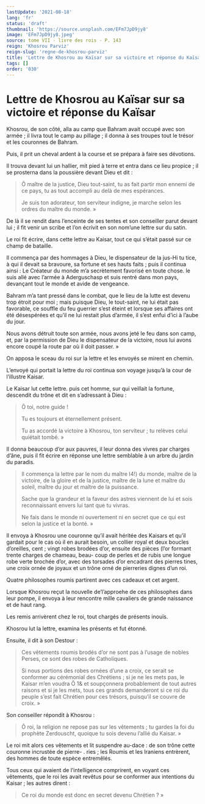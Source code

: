 ```yaml
---
lastUpdate: '2021-08-18'
lang: 'fr'
status: 'draft'
thumbnail: 'https://source.unsplash.com/EFm7JpD9jy8'
image: 'EFm7JpD9jy8.jpeg'
source: tome VII - livre des rois - P. 143
reign: 'Khosrou Parviz'
reign-slug: 'regne-de-khosrou-parviz'
title: 'Lettre de Khosrou au Kaïsar sur sa victoire et réponse du Kaïsar | Le Livre des Rois | Shâhnâmeh'
tags: []
order: '030'
---
```


<!-- LTeX: language=fr -->

# Lettre de Khosrou au Kaïsar sur sa victoire et réponse du Kaïsar

Khosrou, de son côté, alla au camp que Bahram avait occupé avec son armée ; il livra tout le camp au pillage ; il donna à ses troupes tout le trésor et les couronnes de Bahram.

Puis, il prit un cheval ardent à la course et se prépara à faire ses dévotions.

Il trouva devant lui un hallier, mit pied à terre et entra dans ce lieu propice ; il se prosterna dans la poussière devant Dieu et dit :

> Ô maître de la justice, Dieu tout-saint, tu as fait partir mon ennemi de ce pays, tu as tout accompli au delà de mes espérances.
>
> Je suis ton adorateur, ton serviteur indigne, je marche selon les ordres du maître du monde. »

De là il se rendit dans l’enceinte de ses tentes et son conseiller parut devant lui ; il fit venir un scribe et l’on écrivit en son nom’une lettre sur du satin.

Le roi fit écrire, dans cette lettre au Kaisar, tout ce qui s’était passé sur ce champ de bataille.

Il commença par des hommages à Dieu, le dispensateur de la jus-Hi tu tice, à qui il devait sa bravoure, sa fortune et ses hauts faits ; puis il continua ainsi : Le Créateur du monde m’a secrètement favorisé en toute chose. le suis allé avec l’armée à Aderguschasp et suis rentré dans mon pays, devançant tout le monde et avide de vengeance.

Bahram m’a tant pressé dans le combat, que le lieu de la lutte est devenu trop étroit pour moi ; mais puisque Dieu, le tout-saint, ne lui était pas favorable, ce souffle du feu guerrier s’est éteint et lorsque ses affaires ont été désespérées et qu’il ne lui restait plus d’armée, il s’est enfui d’ici à l’aube du jour.

Nous avons détruit toute son armée, nous avons jeté le feu dans son camp, et, par la permission de Dieu le dispensateur de la victoire, nous lui avons encore coupé la route par où il doit passer. »

On apposa le sceau du roi sur la lettre et les envoyés se mirent en chemin.

L’envoyé qui portait la lettre du roi continua son voyage jusqu’à la cour de l’illustre Kaisar.

Le Kaisar lut cette lettre. puis cet homme, sur qui veillait la fortune, descendit du trône et dit en s’adressant à Dieu :

> Ô toi, notre guide !
>
> Tu es toujours et éternellement présent.
>
> Tu as accordé la victoire à Khosrou, ton serviteur ; tu relèves celui quiétait tombé. »

Il donna beaucoup d’or aux pauvres, il leur donna des vivres par charges d’âne, puis il fit écrire en réponse une lettre semblable à un arbre du jardin du paradis.
>
> Il commença la lettre par le nom du maître I4!) du monde, maître de la victoire, de la gloire et de la justice, maître de la lune et maître du soleil, maître du jour et maître de la puissance.
>
> Sache que la grandeur et la faveur des astres viennent de lui et sois reconnaissant envers lui tant que tu vivras.
>
> Ne fais dans le monde ni ouvertement ni en secret que ce qui est selon la justice et la bonté. »

Il envoya à Khosrou une couronne qu’il avait héritée des Kaisars et qu’il gardait pour le cas où il en aurait besoin, un collier royal et deux boucles d’oreilles, cent ; vingt robes brodées d’or, ensuite des pièces (l’or formant trente charges de chameau, beau-
coup de perles et de rubis une longue robe verte brochée d’or, avec des torsades d’or encadrant des pierres tines, une croix ornée de joyaux et un trône orné de pierreries dignes d’un roi.

Quatre philosophes roumis partirent avec ces cadeaux et cet argent.

Lorsque Khosrou reçut la nouvelle de’l’approehe de ces philosophes dans leur pompe, il envoya à leur rencontre mille cavaliers de grande naissance et de haut rang.

Les remis arrivèrent chez le roi, tout chargés de présents inouïs.

Khosrou lut la lettre, examina les présents et fut étonné.

Ensuite, il dit à son Destour :

> Ces vêtements roumis brodés d’or ne sont pas à l’usage de nobles Perses, ce sont des robes de Catholiques.
>
> Si nous portions des robes ornées d’une a croix, ce serait se conformer au cérémonial des Chrétiens ; si je ne les mets pas, le Kaisar m’en voudra Ô 1& et soupçonnera probablement de tout autres raisons et si je les mets, tous ces grands demanderont si ce roi du peuple s’est fait Chrétien pour ces trésors, puisqu’il se couvre de croix. »

Son conseiller répondit à Khosrou :

> Ô roi, la religion ne repose pas sur les vêtements ; tu gardes la foi du prophète Zerdouscht, quoique tu sois devenu l’allié du Kaisar. »

Le roi mit alors ces vêtements et lit suspendre au-dace : de son trône cette couronne incrustée de pierre-
. ries ; les Roumis et les Iraniens entrèrent, des hommes de toute espèce entremêlés.

Tous ceux qui avaient de l’intelligence comprirent, en voyant ces vêtements, que le roi les avait revêtus pour se conformer aux intentions du Kaisar ; les autres dirent :

> Ce roi du monde est donc en secret devenu Chrétien ? »
